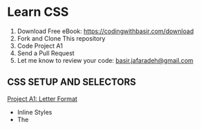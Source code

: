 # Learn CSS

1. Download Free eBook: https://codingwithbasir.com/download
2. Fork and Clone This repository
3. Code Project A1
4. Send a Pull Request
5. Let me know to review your code: [basir.jafaradeh@gmail.com](mailto:basir.jafaradeh@gmail.com)

## CSS SETUP AND SELECTORS

[Project A1: Letter Format](project-css-a1-css-setup-and-selectors)

- Inline Styles
- The <style> Tag
- Linking the CSS File
- Tag Name
- Class Name
- Multiple Classes
- ID Name
- Classes and IDs
- Specificity
- Chaining Selectors
- Nested Elements
- Chaining and Specificity
- Important
- Multiple Selectors

## CSS VISUAL RULES

[Project B1: Romantic eMail](project-css-b1-visual-rules)

- CSS Structure
- Font Family
- Font Size
- Font Weight
- Text Align
- Color
- Opacity
- Background Image

## THE BOX MODEL

[Project C1: Windows](project-css-c1-box-model)

- The Box Model
- Height and Width
- Borders
- Border Radius
- Padding
- Margins
- Auto
- Margin Collapse
- Minimum and Maximum Height and Width
- Overflow
- Resetting Defaults
- Visibility

## CHANGING THE BOX MODEL

- Box Model: Content-Box
- Box Model: Border-Box
- The New Box Model

## CSS DISPLAY AND POSITIONING

- Flow of HTML
- Position
- Position: Relative
- Position: Absolute
- Position: Fixed
- Z-Index
- Inline Display
- Block Display
- Inline-Block Display
- Float
- Clear

## CSS COLOR

- Foreground vs Background
- Hexadecimal
- RGB Colors
- Hex and RGB
- Hue, Saturation, and Lightness
- Opacity and Alpha

## CSS TYPOGRAPHY

- Font Family
- Font Weight
- Font Style
- Word Spacing
- Letter Spacing
- Text Transformation
- Text Alignment
- Line Height Anatomy
- Line Height
- Serif and Sans Serif
- Fallback Fonts
- Linking Fonts
- Font-Face

## CSS GRID ESSENTIALS

- Creating a Grid
- Creating Columns
- Creating Rows
- Grid Template
- Fraction
- Repeat
- minmax
- Grid Gap
- Grid Items
- Multiple Row Items
- Grid Row
- Grid Column
- Grid Area

## ADVANCED CSS GRID

- Grid Template Areas
- Overlapping Elements
- Justify Items
- Justify Content
- Align Items
- Align Content
- Justify Self and Align Self
- Implicit vs. Explicit Grid
- Grid Auto Rows and Grid Auto Columns
- Grid Auto Flow
